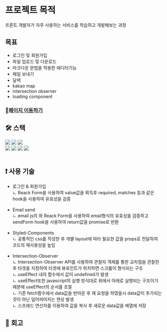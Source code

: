# 프로젝트 목적
프론트 개발자가 자주 사용하는 서비스를 학습하고 개발해보는 과정

## 목표
<ul>
<li>로그인 및 회원가입</li>
<li>파일 업로드 및 다운로드</li>
<li>마크다운 문법을 적용한 에디터기능</li>
<li>메일 보내기</li>
<li>달력</li>
<li>kakao map</li>
<li>intersection observer</li>
<li>loading component</li>
</ul>

### 🔗[페이지 이동하기](https://f-e-func-development.vercel.app/)

## **🛠️ 스택**

<div>
<img src="https://img.shields.io/badge/html-1572B6?style=for-the-badge&logo=html5&logoColor=white"> 
<img src="https://img.shields.io/badge/css-1572B6?style=for-the-badge&logo=css3&logoColor=white"> 
<img src="https://img.shields.io/badge/javascript-F7DF1E?style=for-the-badge&logo=javascript&logoColor=black"> 
<br>
 <img src="https://img.shields.io/badge/react-61DAFB?style=for-the-badge&logo=react&logoColor=black"> 
<img src="https://img.shields.io/badge/TypeScript-3178c6?style=for-the-badge&logo=TypeScript&logoColor=white">
<img src="https://img.shields.io/badge/Next.js-339933?style=for-the-badge&logo=Next.js&logoColor=white">
 <img src="https://img.shields.io/badge/styled components-DB7093?style=for-the-badge&logo=styledcomponents&logoColor=white">
 </div>
<br>

## **❗ 사용 기술**
<ul>
 
 <li>로그인 & 회원가입</li>
 <div>ㄴ Reack Form을 사용하여 value값을 획득후 required, matches 등과 같은 hook을 사용하여 유효성을 검증</div>
 <br>
 <li>Email send</li>
 <div>ㄴ email js의 와 Reack Form을 사용하여 email형식의 유효성을 검증하고 sendForm hook을 사용하여 return값을 promise로 반환</div>
  <br>
 <li>Styled-Components</li>
 <div>ㄴ 공통적인 css를 작성한 후 개별 layout에 따라 필요한 값을 props로 전달하여 코드의 재사용성을 높임</div>
 <br>
  <li>Intersection-Observer</li>
 <div>ㄴ Intersection-Observer API를 사용하여 관찰자 객체를 통한 교차점을 관찰한후 타겟을 지정하여 타겟에 뷰포인트가 위치하면 스크롤이 형식되는 구조</div>
 <div>ㄴ useEffect 내의 함수에서 값이 undefined가 발생</div>
 <div> ㄴ useEffect또한 javascript의 실행 방식대로 위에서 아래로 실행되는 구조이기 때문에 useEffect의 순서를 조절</div>
 <div>ㄴ 기존 fetch함수에서 data값을 반아온 후 재 요청을 하였을시 data값이 추가되는 것이 아닌 덮어씌어지는 현상 발생</div>
 <div> ㄴ 스프래드 연산자를 이용하여 값을 복사 후 새로운 data값을 배열에 저장</div>
 </ul>

## **📌 회고**
<ul>
 
 </ul>
